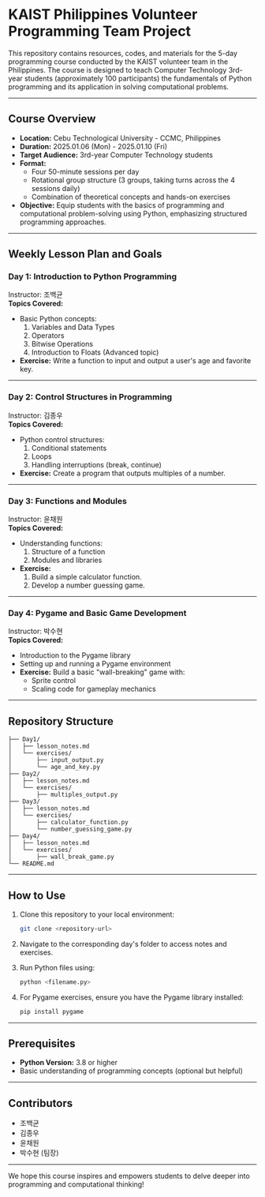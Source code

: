 # KAIST Philippines Volunteer Programming Team Project

This repository contains resources, codes, and materials for the 5-day programming course conducted by the KAIST volunteer team in the Philippines. The course is designed to teach Computer Technology 3rd-year students (approximately 100 participants) the fundamentals of Python programming and its application in solving computational problems.

---

## Course Overview

- **Location:** Cebu Technological University - CCMC, Philippines
- **Duration:** 2025.01.06 (Mon) - 2025.01.10 (Fri)
- **Target Audience:** 3rd-year Computer Technology students
- **Format:** 
  - Four 50-minute sessions per day
  - Rotational group structure (3 groups, taking turns across the 4 sessions daily)
  - Combination of theoretical concepts and hands-on exercises
- **Objective:** Equip students with the basics of programming and computational problem-solving using Python, emphasizing structured programming approaches.

---

## Weekly Lesson Plan and Goals

### **Day 1**: Introduction to Python Programming  
Instructor: 조백균  
**Topics Covered:**
- Basic Python concepts:
  1. Variables and Data Types
  2. Operators
  3. Bitwise Operations
  4. Introduction to Floats (Advanced topic)
- **Exercise:** Write a function to input and output a user's age and favorite key.

---

### **Day 2**: Control Structures in Programming  
Instructor: 김종우  
**Topics Covered:**
- Python control structures:
  1. Conditional statements
  2. Loops
  3. Handling interruptions (break, continue)
- **Exercise:** Create a program that outputs multiples of a number.

---

### **Day 3**: Functions and Modules  
Instructor: 윤채원  
**Topics Covered:**
- Understanding functions:
  1. Structure of a function
  2. Modules and libraries
- **Exercise:**
  1. Build a simple calculator function.
  2. Develop a number guessing game.

---

### **Day 4**: Pygame and Basic Game Development  
Instructor: 박수현  
**Topics Covered:**
- Introduction to the Pygame library
- Setting up and running a Pygame environment
- **Exercise:** Build a basic "wall-breaking" game with:
  - Sprite control
  - Scaling code for gameplay mechanics

---

## Repository Structure

```plaintext
├── Day1/
│   ├── lesson_notes.md
│   └── exercises/
│       ├── input_output.py
│       └── age_and_key.py
├── Day2/
│   ├── lesson_notes.md
│   └── exercises/
│       ├── multiples_output.py
├── Day3/
│   ├── lesson_notes.md
│   └── exercises/
│       ├── calculator_function.py
│       └── number_guessing_game.py
├── Day4/
│   ├── lesson_notes.md
│   └── exercises/
│       ├── wall_break_game.py
└── README.md
```

---

## How to Use
1. Clone this repository to your local environment:
    ```bash
    git clone <repository-url>
    ```

2. Navigate to the corresponding day's folder to access notes and exercises.
3. Run Python files using:
    ```bash
    python <filename.py>
    ```
4. For Pygame exercises, ensure you have the Pygame library installed:
    ```bash
    pip install pygame
    ```

---

## Prerequisites
- **Python Version:** 3.8 or higher
- Basic understanding of programming concepts (optional but helpful)

---

## Contributors
- 조백균
- 김종우
- 윤채원
- 박수현 (팀장)

---

We hope this course inspires and empowers students to delve deeper into programming and computational thinking!
